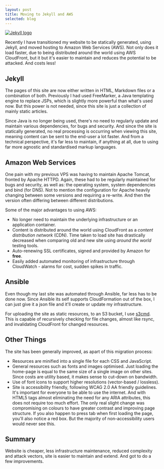 ```yaml
---
layout: post
title: Moving to Jekyll and AWS
selected: blog
---
```


<a href="/assets/posts/2016-11-02-moving-to-jekyll-and-aws/thumb.png">
    <img alt="Jekyll logo" src="/assets/posts/2016-11-02-moving-to-jekyll-and-aws/thumb.png" class="post-thumb" />
</a>

Recently I have transitioned my website to be statically generated, using Jekyll, and moved hosting to Amazon Web
Services (AWS). Not only does it load faster, due to being distributed around the world using AWS CloudFront, but it
but it's easier to maintain and reduces the potential to be attacked. And costs less!

## Jekyll
The pages of this site are now either written in HTML, Markdown files or a combination of both. Previously I had used
FreeMarker, a Java templating engine to replace JSPs, which is slightly more powerful than what's used now. But this
power is not needed, since this site is just a collection of mainly static articles.

Since Java is no longer being used, there's no need to regularly update and maintain various dependencies, for bugs
and security. And since the site is statically generated, no real processing is occurring when viewing this site,
meaning content can be sent to the end-user a lot faster. And from a technical perspective, it's far less to maintain,
if anything at all, due to using far more agnostic and standardised markup languages.

## Amazon Web Services
One pain with my previous VPS was having to maintain Apache Tomcat, fronted by Apache HTTPD. Again, these had to be
regularly maintained for bugs and security, as well as: the operating system, system dependencies and bind (for DNS).
Not to mention the configuration for Apache heavily changing between some versions and requiring a re-write. And then
the version often differing between different distributions.

Some of the major advantages to using AWS:
- No longer need to maintain the underlying infrastructure or an application container.
- Content is distributed around the world using CloudFront as a *content distribution network* (CDN). Time taken to
  load site has drastically decreased when comparing old and new site using *around the world* testing tools.
- Auto-renewing SSL certificates, signed and provided by Amazon for **free**.
- Easily added automated monitoring of infrastructure through CloudWatch - alarms for cost, sudden spikes in traffic.

## Ansible
Even though my last site was automated through Ansible, far less has to be done now. Since Ansible its self
supports CloudFormation out of the box, I can just give it a json file and it'll create or update my infrastructure.

For uploading the site as static resources, to an S3 bucket, I use [s3cmd](https://s3tools.org). This is capable of
recursively checking for file changes, almost like rsync, and invalidating CloudFront for changed resources.

## Other Things
The site has been generally improved, as apart of this migration process:
- Resources are minified into a single file for each CSS and JavaScript.
- General resources such as fonts and images optimised. Just loading the home-page is equal to the same size of
  a single image on other sites. Since costs are utility based, it makes sense to cut-down on bandwidth.
- Use of font icons to support higher resolutions (vector-based / lossless).
- Site is accessibility friendly, following WCAG 2.0 AA friendly guidelines. It's important for everyone to be able to
  use the internet. And with HTML5 tags almost eliminating the need for any ARIA attributes, this does not require too
  much effort. The only real slight change was compromising on colours to have greater contrast and improving
  page structure. If you also happen to press tab when first loading the page, you'll also notice a red box. But the
  majority of non-accessibility users would never see this.

## Summary
Website is cheaper, less infrastructure maintenance, reduced complexity and attack vectors, site is easier to maintain
and extend. And got to do a few improvements.
